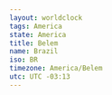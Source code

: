 ```yaml
---
layout: worldclock
tags: America
state: America
title: Belem
name: Brazil
iso: BR
timezone: America/Belem
utc: UTC -03:13
---
```



